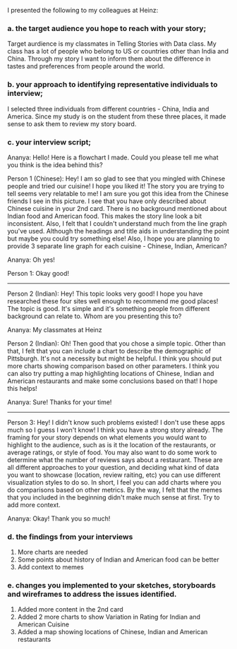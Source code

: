 I presented the following to my colleagues at Heinz:
![<img src="./images/StoryBoard1.jpeg" width="100%">](https://ananya-ghosh.github.io/Telling-stories-with-Data/images/StoryBoard1.jpeg)
![<img src="./images/StoryBoard2.jpeg" width="100%">](https://ananya-ghosh.github.io/Telling-stories-with-Data/images/StoryBoard2.jpeg)
 

### a. the target audience you hope to reach with your story; 
Target aurdience is my classmates in Telling Stories with Data class. My class has a lot of people who belong to US or countries other than India and China. Through my story I want to inform them about the difference in tastes and preferences from people around the world.

### b. your approach to identifying representative individuals to interview; 
I selected three individuals from different countries - China, India and America. Since my study is on the student from these three places, it made sense to ask them to review my story board.

### c. your interview script; 
Ananya: Hello! Here is a flowchart I made. Could you please tell me what you think is the idea behind this?

Person 1 (Chinese):
Hey! I am so glad to see that you mingled with Chinese people and tried our cuisine! I hope you liked it! 
The story you are trying to tell seems very relatable to me! I am sure you got this idea from the Chinese friends I see in this picture.
I see that you have only described about Chinese cuisine in your 2nd card. There is no background mentioned about Indian food and American food. This makes the story line look a bit inconsistent. Also, I felt that I couldn't understand much from the line graph you've used. Although the headings and title aids in understanding the point but maybe you could try something else! Also, I hope you are planning to provide 3 separate line graph for each cuisine - Chinese, Indian, American?

Ananya: Oh yes!

Person 1: Okay good!<br>

----------------------------------
Person 2 (Indian):
Hey! This topic looks very good! I hope you have researched these four sites well enough to recommend me good places!
The topic is good. It's simple and it's something people from different background can relate to. Whom are you presenting this to?

Ananya: My classmates at Heinz

Person 2 (Indian): Oh! Then good that you chose a simple topic. Other than that, I felt that you can include a chart to describe the demographic of Pittsburgh. It's not a necessity but might be helpful. I think you should put more charts showing comparison based on other parameters. I think you can also try putting a map highlighting locations of Chinese, Indian and American restaurants and make some conclusions based on that! I hope this helps!

Ananya: Sure! Thanks for your time!<br>

-----------------------------------
Person 3: Hey! I didn't know such problems existed! I don't use these apps much so I guess I won't know!
I think you have a strong story already. The framing for your story depends on what elements you would want to highlight to the audience, such as is it the location of the restaurants, or average ratings, or style of food. You may also want to do some work to determine what the number of reviews says about a restaurant. These are all different approaches to your question, and deciding what kind of data you want to showcase (location, review raiting, etc) you can use different visualization styles to do so. In short, I feel you can add charts where you do comparisons based on other metrics.
By the way, I felt that the memes that you included in the beginning didn't make much sense at first. Try to add more context.

Ananya: Okay! Thank you so much!


### d. the findings from your interviews
1. More charts are needed
2. Some points about history of Indian and American food can be better
3. Add context to memes

### e. changes you implemented to your sketches, storyboards and wireframes to address the issues identified.
1. Added more content in the 2nd card
2. Added 2 more charts to show Variation in Rating for Indian and American Cuisine
3. Added a map showing locations of Chinese, Indian and American restaurants
